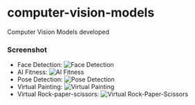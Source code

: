# computer-vision-models
Computer Vision Models developed

### Screenshot

* Face Detection:
![Face Detection](https://github.com/Jainil5/computer-vision-models/assets/96060948/6ef5fc4e-5b78-40b3-aa1b-282f740342a5)
* AI Fitness:
![AI Fitness](https://github.com/Jainil5/computer-vision-models/assets/96060948/a6a923bf-008e-4a00-bfb6-cf897bbfd49b)
* Pose Detection:
![Pose Detection](https://github.com/Jainil5/computer-vision-models/assets/96060948/a43088d2-cc07-4fe8-a40d-9ec5b64d8f4a)
* Virtual Painting:
![Virtual Painting](https://github.com/Jainil5/computer-vision-models/assets/96060948/bc15445b-1af4-4722-b67f-5cf182dc70fc)
* Virtual Rock-paper-scissors:
![Virtual Rock-Paper-Scissors](https://github.com/Jainil5/computer-vision-models/assets/96060948/02daafab-b5e4-4459-82e8-4e9cc8f2fbb6)
